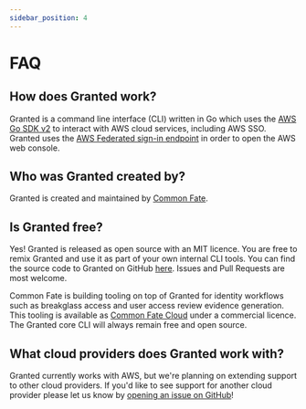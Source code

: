```yaml
---
sidebar_position: 4
---
```


# FAQ

## How does Granted work?

Granted is a command line interface (CLI) written in Go which uses the [AWS Go SDK v2](<(https://github.com/aws/aws-sdk-go-v2)>) to interact with AWS cloud services, including AWS SSO. Granted uses the [AWS Federated sign-in endpoint](https://docs.aws.amazon.com/IAM/latest/UserGuide/id_roles_providers_enable-console-custom-url.html) in order to open the AWS web console.

## Who was Granted created by?

Granted is created and maintained by [Common Fate](https://commonfate.io/).

## Is Granted free?

Yes! Granted is released as open source with an MIT licence. You are free to remix Granted and use it as part of your own internal CLI tools. You can find the source code to Granted on GitHub [here](https://github.com/common-fate/granted). Issues and Pull Requests are most welcome.

Common Fate is building tooling on top of Granted for identity workflows such as breakglass access and user access review evidence generation. This tooling is available as [Common Fate Cloud](https://granted.dev/cfcloud) under a commercial licence. The Granted core CLI will always remain free and open source.

## What cloud providers does Granted work with?

Granted currently works with AWS, but we're planning on extending support to other cloud providers. If you'd like to see support for another cloud provider please let us know by [opening an issue on GitHub](https://github.com/common-fate/granted/issues)!
